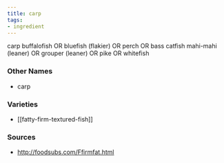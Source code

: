 ```yaml
---
title: carp
tags:
- ingredient
---
```

carp buffalofish OR bluefish (flakier) OR perch OR bass catfish mahi-mahi (leaner) OR grouper (leaner) OR pike OR whitefish

### Other Names

* carp

### Varieties

* [[fatty-firm-textured-fish]]

### Sources
* http://foodsubs.com/Ffirmfat.html
